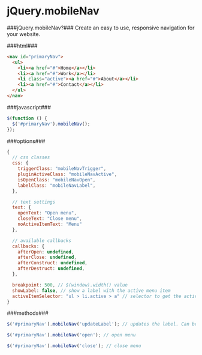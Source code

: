 jQuery.mobileNav
================

###jQuery.mobileNav?###
Create an easy to use, responsive navigation for your website. 

###html###

```html
<nav id="primaryNav">
  <ul>
    <li><a href="#">Home</a></li>
    <li><a href="#">Work</a></li>
    <li class="active"><a href="#">About</a></li>
    <li><a href="#">Contact</a></li>
  </ul>
</nav>
````
###javascript###

```javascript
$(function () {
  $('#primaryNav').mobileNav();  
});
```

###options###

```javascript
{
  // css classes
  css: {
    triggerClass: "mobileNavTrigger",
    pluginActiveClass: "mobileNavActive",
    isOpenClass: "mobileNavOpen",
    labelClass: "mobileNavLabel",
  },

  // text settings
  text: {
    openText: "Open menu",
    closeText: "Close menu",
    noActiveItemText: "Menu"
  },

  // available callbacks
  callbacks: {
    afterOpen: undefined, 
    afterClose: undefined,
    afterConstruct: undefined,
    afterDestruct: undefined,
  },

  breakpoint: 500, // $(window).width() value
  showLabel: false, // show a label with the active menu item
  activeItemSelector: "ul > li.active > a" // selector to get the active menu item
}
```

###methods###
```javascript
$('#primaryNav').mobileNav('updateLabel'); // updates the label. Can be useful when using ajax ...

$('#primaryNav').mobileNav('open'); // open menu

$('#primaryNav').mobileNav('close'); // close menu
```

